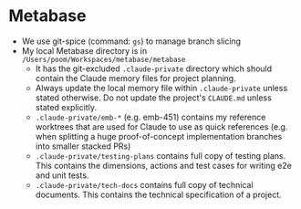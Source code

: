 # Metabase

- We use git-spice (command: `gs`) to manage branch slicing
- My local Metabase directory is in `/Users/poom/Workspaces/metabase/metabase`
  - It has the git-excluded `.claude-private` directory which should contain
    the Claude memory files for project planning.
  - Always update the local memory file within `.claude-private` unless stated
    otherwise. Do not update the project's `CLAUDE.md` unless stated explicitly.
  - `.claude-private/emb-*` (e.g. emb-451) contains my reference worktrees that
    are used for Claude to use as quick references (e.g. when splitting a huge
    proof-of-concept implementation branches into smaller stacked PRs)
  - `.claude-private/testing-plans` contains full copy of testing plans.
    This contains the dimensions, actions and test cases for writing e2e and unit tests.
  - `.claude-private/tech-docs` contains full copy of technical documents.
    This contains the technical specification of a project.
